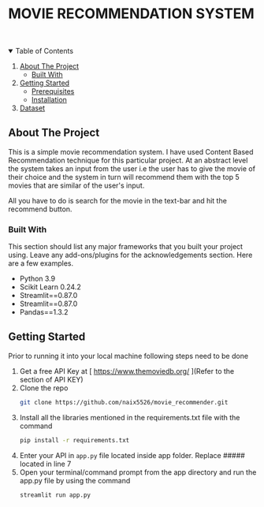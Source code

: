 # MOVIE RECOMMENDATION SYSTEM
<br />


  <p align="center">
   
<!-- TABLE OF CONTENTS -->
<details open="open">
  <summary>Table of Contents</summary>
  <ol>
    <li>
      <a href="#about-the-project">About The Project</a>
      <ul>
        <li><a href="#built-with">Built With</a></li>
      </ul>
    </li>
    <li>
      <a href="#getting-started">Getting Started</a>
      <ul>
        <li><a href="#prerequisites">Prerequisites</a></li>
        <li><a href="#installation">Installation</a></li>
      </ul>
    </li>
    <li><a href="#dataset">Dataset</a></li>
    </ol>
</details>



<!-- ABOUT THE PROJECT -->
## About The Project



This is a simple movie recommendation system. I have used Content Based Recommendation technique for this particular project. At an abstract level the system takes an input from the user i.e the user has to give the movie of their choice and the system in turn will recommend them with the top 5 movies that are similar of the user's input. 
 
  All you have to do is search for the movie in the text-bar and hit the recommend button. 
  



### Built With

This section should list any major frameworks that you built your project using. Leave any add-ons/plugins for the acknowledgements section. Here are a few examples.
* Python 3.9
* Scikit Learn 0.24.2
* Streamlit==0.87.0
* Streamlit==0.87.0
* Pandas==1.3.2
  



<!-- GETTING STARTED -->
## Getting Started

Prior to running it into your local machine following steps need to be done
  
  


1. Get a free API Key at [ https://www.themoviedb.org/ ](Refer to the section of API KEY)
2. Clone the repo
   ```sh
   git clone https://github.com/naix5526/movie_recommender.git
   ```
3. Install all the libraries mentioned in the requirements.txt file with the command 
   ```sh
   pip install -r requirements.txt
   ```
4. Enter your API in `app.py` file located inside app folder. Replace ##### located in line 7
5. Open your terminal/command prompt from the app directory and run the app.py file by using the command 
   ```sh
   streamlit run app.py
   ```
   


